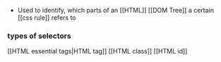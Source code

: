- Used to identify, which parts of an [[HTML]] [[DOM Tree]] a certain [[css rule]] refers to

### types of selectors
[[HTML essential tags|HTML tag]]
[[HTML class]]
[[HTML id]]
